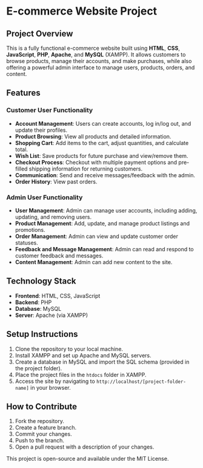 # E-commerce Website Project

## Project Overview
This is a fully functional e-commerce website built using **HTML**, **CSS**, **JavaScript**, **PHP**, **Apache**, and **MySQL** (XAMPP). It allows customers to browse products, manage their accounts, and make purchases, while also offering a powerful admin interface to manage users, products, orders, and content.

## Features

### Customer User Functionality
- **Account Management**: Users can create accounts, log in/log out, and update their profiles.
- **Product Browsing**: View all products and detailed information.
- **Shopping Cart**: Add items to the cart, adjust quantities, and calculate total.
- **Wish List**: Save products for future purchase and view/remove them.
- **Checkout Process**: Checkout with multiple payment options and pre-filled shipping information for returning customers.
- **Communication**: Send and receive messages/feedback with the admin.
- **Order History**: View past orders.

### Admin User Functionality
- **User Management**: Admin can manage user accounts, including adding, updating, and removing users.
- **Product Management**: Add, update, and manage product listings and promotions.
- **Order Management**: Admin can view and update customer order statuses.
- **Feedback and Message Management**: Admin can read and respond to customer feedback and messages.
- **Content Management**: Admin can add new content to the site.

## Technology Stack
- **Frontend**: HTML, CSS, JavaScript
- **Backend**: PHP
- **Database**: MySQL
- **Server**: Apache (via XAMPP)

## Setup Instructions
1. Clone the repository to your local machine.
2. Install XAMPP and set up Apache and MySQL servers.
3. Create a database in MySQL and import the SQL schema (provided in the project folder).
4. Place the project files in the `htdocs` folder in XAMPP.
5. Access the site by navigating to `http://localhost/[project-folder-name]` in your browser.

## How to Contribute
1. Fork the repository.
2. Create a feature branch.
3. Commit your changes.
4. Push to the branch.
5. Open a pull request with a description of your changes.

This project is open-source and available under the MIT License.
